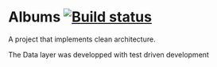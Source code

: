 # Albums [![Build status](https://travis-ci.com/ussop88/Store.svg?token=pfVX8mrZkS1tx62SHHpz&branch=master)](https://travis-ci.com/ussop88/Albums-clean-atchitecture)

A project that implements clean architecture.

The Data layer was developped with test driven development
